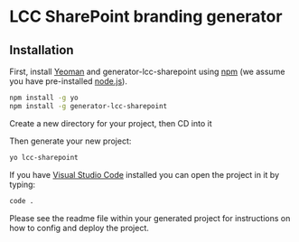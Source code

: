 # LCC SharePoint branding generator

## Installation

First, install [Yeoman](http://yeoman.io) and generator-lcc-sharepoint using [npm](https://www.npmjs.com/) (we assume you have pre-installed [node.js](https://nodejs.org/)).

```bash
npm install -g yo
npm install -g generator-lcc-sharepoint
```

Create a new directory for your project, then CD into it

Then generate your new project:

```bash
yo lcc-sharepoint
```

If you have [Visual Studio Code](ttps://code.visualstudio.com/) installed you can open the project in it by typing:

```bash
code .
```

Please see the readme file within your generated project for instructions on how to config and deploy the project.
